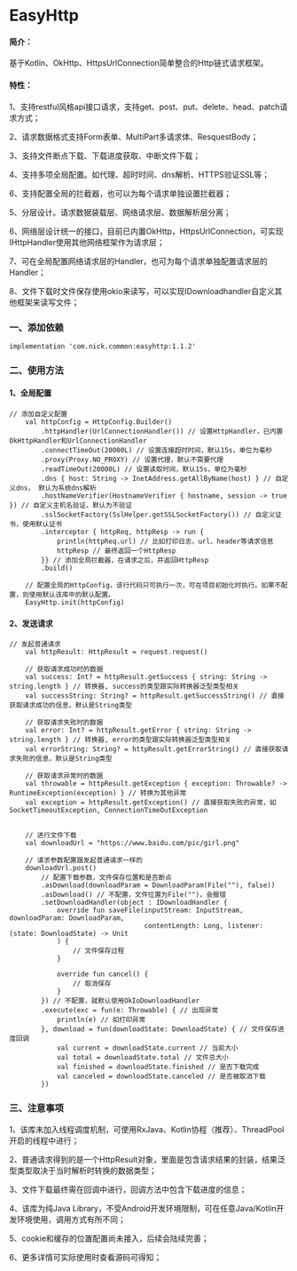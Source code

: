 # EasyHttp
#### 简介：
基于Kotlin、OkHttp、HttpsUrlConnection简单整合的Http链式请求框架。
#### 特性：
1、支持restful风格api接口请求，支持get、post、put、delete、head、patch请求方式；

2、请求数据格式支持Form表单、MultiPart多请求体、ResquestBody；

3、支持文件断点下载、下载进度获取、中断文件下载；

4、支持多项全局配置。如代理、超时时间、dns解析、HTTPS验证SSL等；

6、支持配置全局的拦截器，也可以为每个请求单独设置拦截器；

5、分层设计。请求数据装载层、网络请求层、数据解析层分离；

6、网络层设计统一的接口，目前已内置OkHttp，HttpsUrlConnection，可实现IHttpHandler使用其他网络框架作为请求层；

7、可在全局配置网络请求层的Handler，也可为每个请求单独配置请求层的Handler；

8、文件下载时文件保存使用okio来读写，可以实现IDownloadhandler自定义其他框架来读写文件；

### 一、添加依赖 
```
implementation 'com.nick.common:easyhttp:1.1.2'
```
### 二、使用方法
#### 1、全局配置
```
// 添加自定义配置
	val httpConfig = HttpConfig.Builder()
		.httpHandler(UrlConnectionHandler()) // 设置HttpHandler，已内置OkHttpHandler和UrlConnectionHandler
		.connectTimeOut(20000L) // 设置连接超时时间，默认15s，单位为毫秒
		.proxy(Proxy.NO_PROXY) // 设置代理，默认不需要代理
		.readTimeOut(20000L) // 设置读取时间，默认15s，单位为毫秒
		.dns { host: String -> InetAddress.getAllByName(host) } // 自定义dns， 默认为系统dns解析
		.hostNameVerifier(HostnameVerifier { hostname, session -> true }) // 自定义主机名验证，默认为不验证
		.sslSocketFactory(SslHelper.getSSLSocketFactory()) // 自定义证书，使用默认证书
		.interceptor { httpReq, httpResp -> run {
			println(httpReq.url) // 比如打印日志，url、header等请求信息
			httpResp // 最终返回一个HttpResp
		}} // 添加全局拦截器，在请求之后，并返回HttpResp
		.build()
	
	// 配置全局的HttpConfig，该行代码只可执行一次，可在项目初始化时执行。如果不配置，则使用默认该库中的默认配置。
	EasyHttp.init(httpConfig)
```
#### 2、发送请求
```
// 发起普通请求
	val httpResult: HttpResult = request.request()

	// 获取请求成功时的数据
	val success: Int? = httpResult.getSuccess { string: String -> string.length } // 转换器, success的类型跟实际转换器泛型类型相关
	val successString: String? = httpResult.getSuccessString() // 直接获取请求成功的信息，默认是String类型

	// 获取请求失败时的数据
	val error: Int? = httpResult.getError { string: String -> string.length } // 转换器, error的类型跟实际转换器泛型类型相关
	val errorString: String? = httpResult.getErrorString() // 直接获取请求失败的信息，默认是String类型

	// 获取请求异常时的数据
	val throwable = httpResult.getException { exception: Throwable? -> RuntimeException(exception) } // 转换为其他异常
	val exception = httpResult.getException() // 直接获取失败的异常，如SocketTimeoutException, ConnectionTimeOutException

	
	// 进行文件下载
	val downloadUrl = "https://www.baidu.com/pic/girl.png"

	// 请求参数配置跟发起普通请求一样的
	downloadUrl.post()
		// 配置下载参数，文件保存位置和是否断点
		.asDownload(downloadParam = DownloadParam(File(""), false))
		.asDownload() // 不配置，文件位置为File("")，会报错
		.setDownloadHandler(object : IDownloadHandler {
			override fun saveFile(inputStream: InputStream, downloadParam: DownloadParam,
			                      contentLength: Long, listener: (state: DownloadState) -> Unit
			) {
				// 文件保存过程
			}

			override fun cancel() {
				// 取消保存
			}
		}) // 不配置，就默认使用OkIoDownloadHandler
		.execute(exc = fun(e: Throwable) { // 出现异常
			println(e) // 如打印异常
		}, download = fun(downloadState: DownloadState) { // 文件保存进度回调
			val current = downloadState.current // 当前大小
			val total = downloadState.total // 文件总大小
			val finished = downloadState.finished // 是否下载完成
			val canceled = downloadState.canceled // 是否被取消下载
		})			
```
### 三、注意事项
1、该库未加入线程调度机制，可使用RxJava、Kotlin协程（推荐）、ThreadPool开启的线程中进行；

2、普通请求得到的是一个HttpResult对象，里面是包含请求结果的封装，结果泛型类型取决于当时解析时转换的数据类型；

3、文件下载最终需在回调中进行，回调方法中包含下载进度的信息；

4、该库为纯Java Library，不受Android开发环境限制，可在任意Java/Kotlin开发环境使用，调用方式有所不同；

5、cookie和缓存的位置配置尚未接入，后续会陆续完善；

6、更多详情可实际使用时查看源码可得知；
